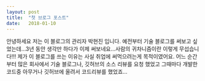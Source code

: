```yaml
---
layout: post
title:  "첫 브로그 포스트"
date:   2018-01-10
---
```


안녕하세요 저는 이 블로그의 관리자 박현진 입니다.
예전부터 기술 블로그를 써보고 싶었는데...3년 동안 생각만 하다가 이제 써보네요...사람의 귀차니즘이란 이렇게 무섭습니다!!!
제가 이 블로그를 쓰는 이유는 사실 취업에 써먹으려는게 목적이였어요.
어느 순간부터 많은 회사에서 기술 블로그나, 깃허브의 소스 리뷰를 요청 했었고 그때마다 개발한 코드중 아무거나 깃허브에 올려서
코드리뷰를 했었죠...
